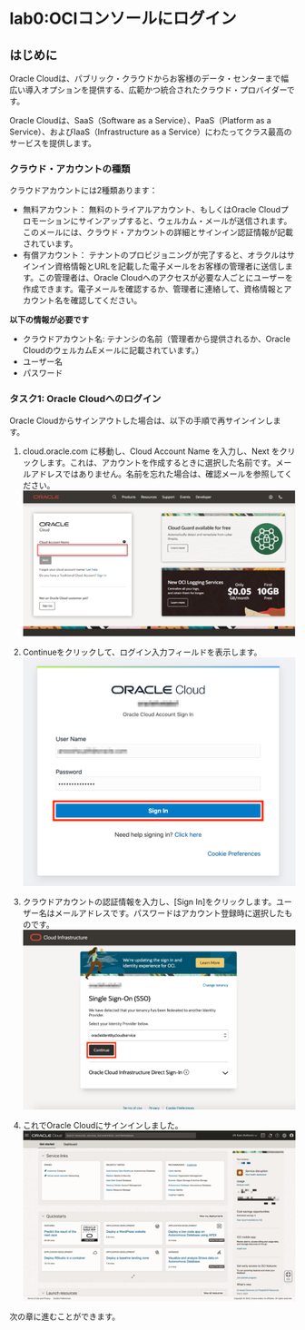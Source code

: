 # lab0:OCIコンソールにログイン
## はじめに
Oracle Cloudは、パブリック・クラウドからお客様のデータ・センターまで幅広い導入オプションを提供する、広範かつ統合されたクラウド・プロバイダーです。

Oracle Cloudは、SaaS（Software as a Service）、PaaS（Platform as a Service）、およびIaaS（Infrastructure as a Service）にわたってクラス最高のサービスを提供します。

### クラウド・アカウントの種類
クラウドアカウントには2種類あります：
- 無料アカウント： 無料のトライアルアカウント、もしくはOracle Cloudプロモーションにサインアップすると、ウェルカム・メールが送信されます。このメールには、クラウド・アカウントの詳細とサインイン認証情報が記載されています。
- 有償アカウント： テナントのプロビジョニングが完了すると、オラクルはサインイン資格情報とURLを記載した電子メールをお客様の管理者に送信します。この管理者は、Oracle Cloudへのアクセスが必要な人ごとにユーザーを作成できます。電子メールを確認するか、管理者に連絡して、資格情報とアカウント名を確認してください。

**以下の情報が必要です**
- クラウドアカウント名: テナンシの名前（管理者から提供されるか、Oracle CloudのウェルカムEメールに記載されています。）
- ユーザー名
- パスワード

### タスク1: Oracle Cloudへのログイン
Oracle Cloudからサインアウトした場合は、以下の手順で再サインインします。

1. cloud.oracle.com に移動し、Cloud Account Name を入力し、Next をクリックします。これは、アカウントを作成するときに選択した名前です。メールアドレスではありません。名前を忘れた場合は、確認メールを参照してください。
![OCI初期画面](./image/cloud-oracle.png)

2. Continueをクリックして、ログイン入力フィールドを表示します。
![OCIサインイン](./image/oci-signin.png)

3. クラウドアカウントの認証情報を入力し、[Sign In]をクリックします。ユーザー名はメールアドレスです。パスワードはアカウント登録時に選択したものです。
![OCIログイン](./image/cloud-login-tenant.png)

4. これでOracle Cloudにサインインしました。
![OCIログイン完了](./image/home-page.png)

次の章に進むことができます。

